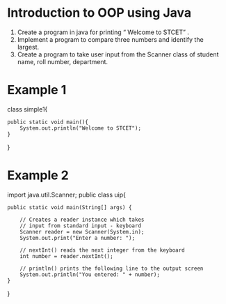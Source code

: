 # Introduction to OOP using Java
1. Create a program in java for printing “ Welcome to STCET” .
2. Implement a program to compare three numbers and identify the largest.
3. Create a program to take user input from the Scanner class of student name, roll number, department.
# Example 1
class simple1{  
    
    public static void main(){  
        System.out.println("Welcome to STCET");  
    }  
}  
# Example 2
import java.util.Scanner;
public class uip{

    public static void main(String[] args) {

        // Creates a reader instance which takes
        // input from standard input - keyboard
        Scanner reader = new Scanner(System.in);
        System.out.print("Enter a number: ");

        // nextInt() reads the next integer from the keyboard
        int number = reader.nextInt();

        // println() prints the following line to the output screen
        System.out.println("You entered: " + number);
    }
}

